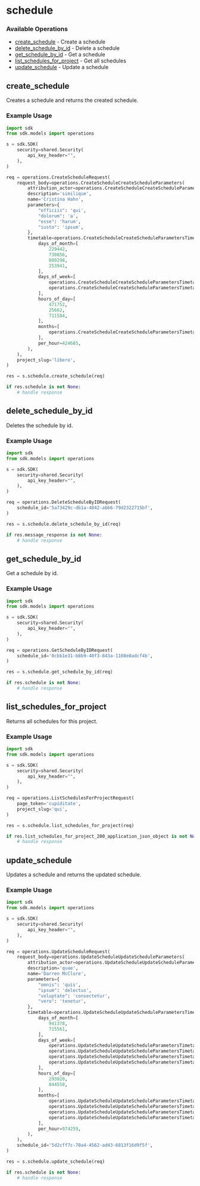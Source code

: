 # schedule

### Available Operations

* [create_schedule](#create_schedule) - Create a schedule
* [delete_schedule_by_id](#delete_schedule_by_id) - Delete a schedule
* [get_schedule_by_id](#get_schedule_by_id) - Get a schedule
* [list_schedules_for_project](#list_schedules_for_project) - Get all schedules
* [update_schedule](#update_schedule) - Update a schedule

## create_schedule

Creates a schedule and returns the created schedule.

### Example Usage

```python
import sdk
from sdk.models import operations

s = sdk.SDK(
    security=shared.Security(
        api_key_header="",
    ),
)

req = operations.CreateScheduleRequest(
    request_body=operations.CreateScheduleCreateScheduleParameters(
        attribution_actor=operations.CreateScheduleCreateScheduleParametersAttributionActor.CURRENT,
        description='similique',
        name='Cristina Hahn',
        parameters={
            "officiis": 'qui',
            "dolorum": 'a',
            "esse": 'harum',
            "iusto": 'ipsum',
        },
        timetable=operations.CreateScheduleCreateScheduleParametersTimetable2(
            days_of_month=[
                229442,
                730856,
                880298,
                253941,
            ],
            days_of_week=[
                operations.CreateScheduleCreateScheduleParametersTimetable2DaysOfWeek.SAT,
                operations.CreateScheduleCreateScheduleParametersTimetable2DaysOfWeek.FRI,
            ],
            hours_of_day=[
                471752,
                25662,
                711584,
            ],
            months=[
                operations.CreateScheduleCreateScheduleParametersTimetable2Months.NOV,
            ],
            per_hour=424685,
        ),
    ),
    project_slug='libero',
)

res = s.schedule.create_schedule(req)

if res.schedule is not None:
    # handle response
```

## delete_schedule_by_id

Deletes the schedule by id.

### Example Usage

```python
import sdk
from sdk.models import operations

s = sdk.SDK(
    security=shared.Security(
        api_key_header="",
    ),
)

req = operations.DeleteScheduleByIDRequest(
    schedule_id='5a73429c-db1a-4842-abb6-79d2322715bf',
)

res = s.schedule.delete_schedule_by_id(req)

if res.message_response is not None:
    # handle response
```

## get_schedule_by_id

Get a schedule by id.

### Example Usage

```python
import sdk
from sdk.models import operations

s = sdk.SDK(
    security=shared.Security(
        api_key_header="",
    ),
)

req = operations.GetScheduleByIDRequest(
    schedule_id='0cbb1e31-b8b9-40f3-843a-1108e0adcf4b',
)

res = s.schedule.get_schedule_by_id(req)

if res.schedule is not None:
    # handle response
```

## list_schedules_for_project

Returns all schedules for this project.

### Example Usage

```python
import sdk
from sdk.models import operations

s = sdk.SDK(
    security=shared.Security(
        api_key_header="",
    ),
)

req = operations.ListSchedulesForProjectRequest(
    page_token='cupiditate',
    project_slug='qui',
)

res = s.schedule.list_schedules_for_project(req)

if res.list_schedules_for_project_200_application_json_object is not None:
    # handle response
```

## update_schedule

Updates a schedule and returns the updated schedule.

### Example Usage

```python
import sdk
from sdk.models import operations

s = sdk.SDK(
    security=shared.Security(
        api_key_header="",
    ),
)

req = operations.UpdateScheduleRequest(
    request_body=operations.UpdateScheduleUpdateScheduleParameters(
        attribution_actor=operations.UpdateScheduleUpdateScheduleParametersAttributionActor.CURRENT,
        description='quae',
        name='Darren McClure',
        parameters={
            "omnis": 'quis',
            "ipsum": 'delectus',
            "voluptate": 'consectetur',
            "vero": 'tenetur',
        },
        timetable=operations.UpdateScheduleUpdateScheduleParametersTimetable(
            days_of_month=[
                941378,
                715561,
            ],
            days_of_week=[
                operations.UpdateScheduleUpdateScheduleParametersTimetableDaysOfWeek.MON,
                operations.UpdateScheduleUpdateScheduleParametersTimetableDaysOfWeek.THU,
                operations.UpdateScheduleUpdateScheduleParametersTimetableDaysOfWeek.THU,
                operations.UpdateScheduleUpdateScheduleParametersTimetableDaysOfWeek.FRI,
            ],
            hours_of_day=[
                293020,
                844550,
            ],
            months=[
                operations.UpdateScheduleUpdateScheduleParametersTimetableMonths.DEC,
                operations.UpdateScheduleUpdateScheduleParametersTimetableMonths.APR,
                operations.UpdateScheduleUpdateScheduleParametersTimetableMonths.AUG,
                operations.UpdateScheduleUpdateScheduleParametersTimetableMonths.MAR,
            ],
            per_hour=974259,
        ),
    ),
    schedule_id='5d2cff7c-70a4-4562-ad43-6813f16d9f5f',
)

res = s.schedule.update_schedule(req)

if res.schedule is not None:
    # handle response
```
